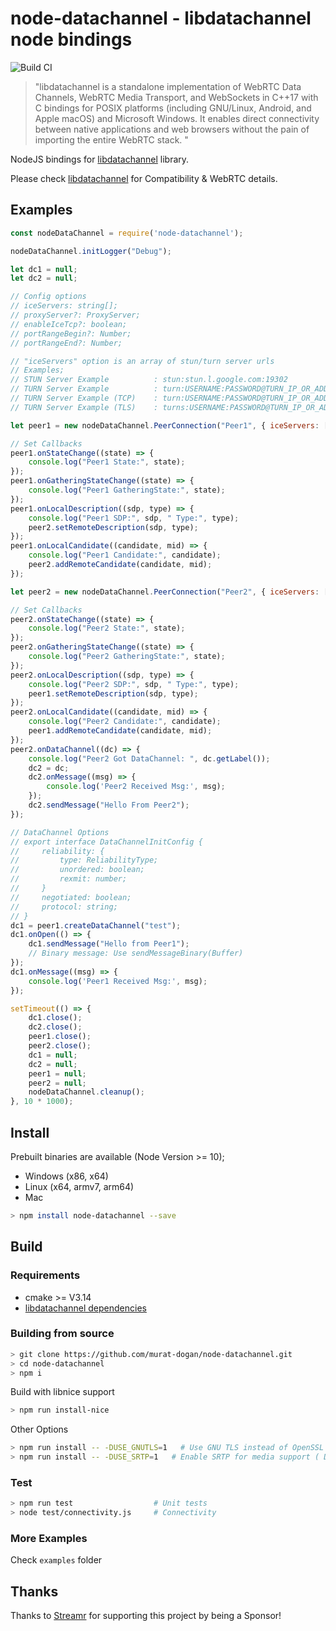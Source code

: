 # node-datachannel - libdatachannel node bindings 

![Build CI](https://github.com/murat-dogan/node-datachannel/workflows/Build%20CI/badge.svg)

> "libdatachannel is a standalone implementation of WebRTC Data Channels, WebRTC Media Transport, and WebSockets in C++17 with C bindings for POSIX platforms (including GNU/Linux, Android, and Apple macOS) and Microsoft Windows. It enables direct connectivity between native applications and web browsers without the pain of importing the entire WebRTC stack. "

NodeJS bindings for [libdatachannel](https://github.com/paullouisageneau/libdatachannel) library. 

Please check [libdatachannel](https://github.com/paullouisageneau/libdatachannel) for Compatibility & WebRTC details.

## Examples
```js
const nodeDataChannel = require('node-datachannel');

nodeDataChannel.initLogger("Debug");

let dc1 = null;
let dc2 = null;

// Config options
// iceServers: string[];
// proxyServer?: ProxyServer;
// enableIceTcp?: boolean;
// portRangeBegin?: Number;
// portRangeEnd?: Number;

// "iceServers" option is an array of stun/turn server urls
// Examples;
// STUN Server Example          : stun:stun.l.google.com:19302
// TURN Server Example          : turn:USERNAME:PASSWORD@TURN_IP_OR_ADDRESS:PORT
// TURN Server Example (TCP)    : turn:USERNAME:PASSWORD@TURN_IP_OR_ADDRESS:PORT?transport=tcp
// TURN Server Example (TLS)    : turns:USERNAME:PASSWORD@TURN_IP_OR_ADDRESS:PORT

let peer1 = new nodeDataChannel.PeerConnection("Peer1", { iceServers: ["stun:stun.l.google.com:19302"] });

// Set Callbacks
peer1.onStateChange((state) => {
    console.log("Peer1 State:", state);
});
peer1.onGatheringStateChange((state) => {
    console.log("Peer1 GatheringState:", state);
});
peer1.onLocalDescription((sdp, type) => {
    console.log("Peer1 SDP:", sdp, " Type:", type);
    peer2.setRemoteDescription(sdp, type);
});
peer1.onLocalCandidate((candidate, mid) => {
    console.log("Peer1 Candidate:", candidate);
    peer2.addRemoteCandidate(candidate, mid);
});

let peer2 = new nodeDataChannel.PeerConnection("Peer2", { iceServers: ["stun:stun.l.google.com:19302"] });

// Set Callbacks
peer2.onStateChange((state) => {
    console.log("Peer2 State:", state);
});
peer2.onGatheringStateChange((state) => {
    console.log("Peer2 GatheringState:", state);
});
peer2.onLocalDescription((sdp, type) => {
    console.log("Peer2 SDP:", sdp, " Type:", type);
    peer1.setRemoteDescription(sdp, type);
});
peer2.onLocalCandidate((candidate, mid) => {
    console.log("Peer2 Candidate:", candidate);
    peer1.addRemoteCandidate(candidate, mid);
});
peer2.onDataChannel((dc) => {
    console.log("Peer2 Got DataChannel: ", dc.getLabel());
    dc2 = dc;
    dc2.onMessage((msg) => {
        console.log('Peer2 Received Msg:', msg);
    });
    dc2.sendMessage("Hello From Peer2");
});

// DataChannel Options
// export interface DataChannelInitConfig {
//     reliability: {
//         type: ReliabilityType;
//         unordered: boolean;
//         rexmit: number;
//     }
//     negotiated: boolean;
//     protocol: string;
// }
dc1 = peer1.createDataChannel("test");
dc1.onOpen(() => {
    dc1.sendMessage("Hello from Peer1");
    // Binary message: Use sendMessageBinary(Buffer)
});
dc1.onMessage((msg) => {
    console.log('Peer1 Received Msg:', msg);
});

setTimeout(() => {
    dc1.close();
    dc2.close();
    peer1.close();
    peer2.close();
    dc1 = null;
    dc2 = null;
    peer1 = null;
    peer2 = null;
    nodeDataChannel.cleanup();
}, 10 * 1000);
```
## Install

Prebuilt binaries are available (Node Version >= 10);
* Windows (x86, x64)
* Linux (x64, armv7, arm64)
* Mac

```sh
> npm install node-datachannel --save
```

## Build

### Requirements
* cmake >= V3.14
* [libdatachannel dependencies](https://github.com/paullouisageneau/libdatachannel/blob/master/README.md#dependencies)

### Building from source

```sh
> git clone https://github.com/murat-dogan/node-datachannel.git
> cd node-datachannel
> npm i
```

Build with libnice support
```sh
> npm run install-nice
```

Other Options
```sh
> npm run install -- -DUSE_GNUTLS=1   # Use GNU TLS instead of OpenSSL (Default False)
> npm run install -- -DUSE_SRTP=1   # Enable SRTP for media support ( Default False)
```

### Test
```sh
> npm run test                  # Unit tests
> node test/connectivity.js     # Connectivity
```

### More Examples

Check `examples` folder

## Thanks

 
Thanks to [Streamr](https://streamr.network/) for supporting this project by being a Sponsor!


